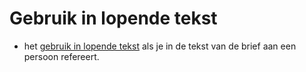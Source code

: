 # Gebruik in lopende tekst

- het [gebruik in lopende tekst](https://github.com/BRP-API/Haal-Centraal-BRP-bevragen/tree/master/features/bevragen/persoon/adressering/gebruikinlopendetekst) als je in de tekst van de brief aan een persoon refereert.